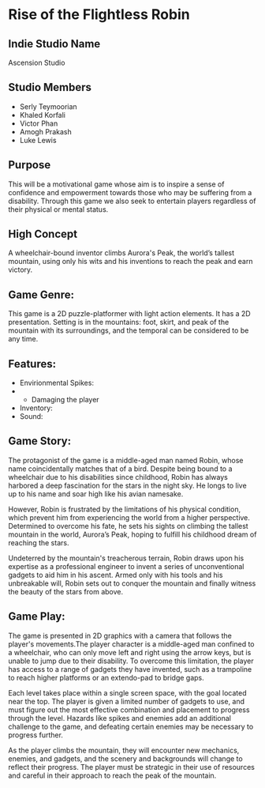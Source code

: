 # Rise of the Flightless Robin

## Indie Studio Name
Ascension Studio

## Studio Members
- Serly Teymoorian 
-	Khaled Korfali
-	Victor Phan
-	Amogh Prakash
-	Luke Lewis

## Purpose
This will be a motivational game whose aim is to inspire a sense of confidence and empowerment towards those who may be suffering from a disability. Through this game we also seek to entertain players regardless of their physical or mental status.

## High Concept
A wheelchair-bound inventor climbs Aurora's Peak, the world’s tallest mountain, using only his wits and his inventions to reach the peak and earn victory. 

## Game Genre:
This game is a 2D puzzle-platformer with light action elements. It has a 2D presentation. Setting is in the mountains: foot, skirt, and peak of the mountain with its surroundings, and the temporal can be considered to be any time. 

## Features:
- Envirionmental Spikes:
- - Damaging the player
- Inventory:
- Sound:

## Game Story:
The protagonist of the game is a middle-aged man named Robin, whose name
coincidentally matches that of a bird. Despite being bound to a wheelchair due to his
disabilities since childhood, Robin has always harbored a deep fascination for the stars in the night sky. He longs to live up to his name and soar high like his avian namesake. 

However, Robin is frustrated by the limitations of his physical condition, which prevent him from experiencing the world from a higher perspective. Determined to overcome his fate, he sets his sights on climbing the tallest mountain in the world, Aurora’s Peak, hoping to fulfill his childhood dream of reaching the stars.

Undeterred by the mountain's treacherous terrain, Robin draws upon his expertise as a
professional engineer to invent a series of unconventional gadgets to aid him in his ascent. Armed only with his tools and his unbreakable will, Robin sets out to conquer the mountain and finally witness the beauty of the stars from above.


## Game Play:
The game is presented in 2D graphics with a camera that follows the player's movements.The player character is a middle-aged man confined to a wheelchair, who can only move left and right using the arrow keys, but is unable to jump due to their disability. To overcome this limitation, the player has access to a range of gadgets they have invented, such as a trampoline to reach higher platforms or an extendo-pad to bridge gaps.

Each level takes place within a single screen space, with the goal located near the top. The player is given a limited number of gadgets to use, and must figure out the most effective combination and placement to progress through the level. Hazards like spikes and enemies add an additional challenge to the game, and defeating certain enemies may be necessary to progress further.

As the player climbs the mountain, they will encounter new mechanics, enemies, and
gadgets, and the scenery and backgrounds will change to reflect their progress. The player must be strategic in their use of resources and careful in their approach to reach the peak of the mountain.
